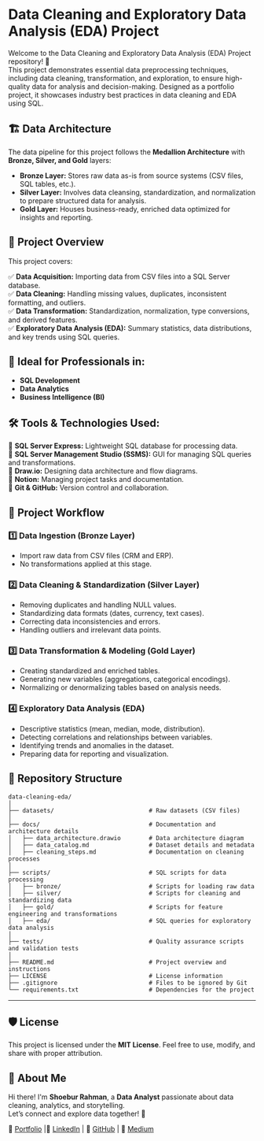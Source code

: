 # Data Cleaning and Exploratory Data Analysis (EDA) Project

Welcome to the Data Cleaning and Exploratory Data Analysis (EDA) Project repository! 🚀  
This project demonstrates essential data preprocessing techniques, including data cleaning, transformation, and exploration, to ensure high-quality data for analysis and decision-making. Designed as a portfolio project, it showcases industry best practices in data cleaning and EDA using SQL.

## 🏗️ Data Architecture
The data pipeline for this project follows the **Medallion Architecture** with **Bronze, Silver, and Gold** layers:

- **Bronze Layer:** Stores raw data as-is from source systems (CSV files, SQL tables, etc.).
- **Silver Layer:** Involves data cleansing, standardization, and normalization to prepare structured data for analysis.
- **Gold Layer:** Houses business-ready, enriched data optimized for insights and reporting.

## 📖 Project Overview
This project covers:

✅ **Data Acquisition:** Importing data from CSV files into a SQL Server database.  
✅ **Data Cleaning:** Handling missing values, duplicates, inconsistent formatting, and outliers.  
✅ **Data Transformation:** Standardization, normalization, type conversions, and derived features.  
✅ **Exploratory Data Analysis (EDA):** Summary statistics, data distributions, and key trends using SQL queries.  


## 🎯 Ideal for Professionals in:
- **SQL Development**
- **Data Analytics**
- **Business Intelligence (BI)**

## 🛠️ Tools & Technologies Used:
🔹 **SQL Server Express:** Lightweight SQL database for processing data.  
🔹 **SQL Server Management Studio (SSMS):** GUI for managing SQL queries and transformations.  
🔹 **Draw.io:** Designing data architecture and flow diagrams.  
🔹 **Notion:** Managing project tasks and documentation.  
🔹 **Git & GitHub:** Version control and collaboration.

## 🚀 Project Workflow
### **1️⃣ Data Ingestion (Bronze Layer)**
- Import raw data from CSV files (CRM and ERP).
- No transformations applied at this stage.

### **2️⃣ Data Cleaning & Standardization (Silver Layer)**
- Removing duplicates and handling NULL values.
- Standardizing data formats (dates, currency, text cases).
- Correcting data inconsistencies and errors.
- Handling outliers and irrelevant data points.

### **3️⃣ Data Transformation & Modeling (Gold Layer)**
- Creating standardized and enriched tables.
- Generating new variables (aggregations, categorical encodings).
- Normalizing or denormalizing tables based on analysis needs.

### **4️⃣ Exploratory Data Analysis (EDA)**
- Descriptive statistics (mean, median, mode, distribution).
- Detecting correlations and relationships between variables.
- Identifying trends and anomalies in the dataset.
- Preparing data for reporting and visualization.

## 📂 Repository Structure
```plaintext
data-cleaning-eda/
│
├── datasets/                           # Raw datasets (CSV files)
│
├── docs/                               # Documentation and architecture details
│   ├── data_architecture.drawio        # Data architecture diagram
│   ├── data_catalog.md                 # Dataset details and metadata
│   ├── cleaning_steps.md               # Documentation on cleaning processes
│
├── scripts/                            # SQL scripts for data processing
│   ├── bronze/                         # Scripts for loading raw data
│   ├── silver/                         # Scripts for cleaning and standardizing data
│   ├── gold/                           # Scripts for feature engineering and transformations
│   ├── eda/                            # SQL queries for exploratory data analysis
│
├── tests/                              # Quality assurance scripts and validation tests
│
├── README.md                           # Project overview and instructions
├── LICENSE                             # License information
├── .gitignore                          # Files to be ignored by Git
└── requirements.txt                    # Dependencies for the project
```
---

## 🛡️ License
This project is licensed under the **MIT License**. Feel free to use, modify, and share with proper attribution.

## 🌟 About Me
Hi there! I'm **Shoebur Rahman**, a **Data Analyst** passionate about data cleaning, analytics, and storytelling.  
Let’s connect and explore data together! 🚀

🔗 [Portfolio](https://shoeburrahman.com) |🔗 [LinkedIn](https://www.linkedin.com/in/shoeburrahman/) | 🔗 [GitHub](https://github.com/AnalystShoeb) | 🔗 [Medium](https://medium.com/@analystshoeb)
